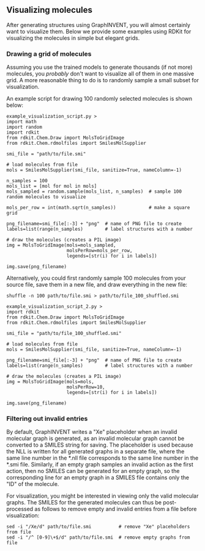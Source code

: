 ## Visualizing molecules
After generating structures using GraphINVENT, you will almost certainly want to visualize them. Below we provide some examples using RDKit for visualizing the molecules in simple but elegant grids.

### Drawing a grid of molecules
Assuming you use the trained models to generate thousands (if not more) molecules, you *probably* don't want to visualize all of them in one massive grid. A more reasonable thing to do is to randomly sample a small subset for visualization.

An example script for drawing 100 randomly selected molecules is shown below:

```
example_visualization_script.py >
import math
import random
import rdkit
from rdkit.Chem.Draw import MolsToGridImage
from rdkit.Chem.rdmolfiles import SmilesMolSupplier

smi_file = "path/to/file.smi"

# load molecules from file
mols = SmilesMolSupplier(smi_file, sanitize=True, nameColumn=-1)

n_samples = 100
mols_list = [mol for mol in mols]
mols_sampled = random.sample(mols_list, n_samples)  # sample 100 random molecules to visualize

mols_per_row = int(math.sqrt(n_samples))            # make a square grid

png_filename=smi_file[:-3] + "png"  # name of PNG file to create
labels=list(range(n_samples)        # label structures with a number

# draw the molecules (creates a PIL image)
img = MolsToGridImage(mols=mols_sampled,
                      molsPerRow=mols_per_row,
                      legends=[str(i) for i in labels])

img.save(png_filename)
```

Alternatively, you could first randomly sample 100 molecules from your source file, save them in a new file, and draw everything in the new file:

```
shuffle -n 100 path/to/file.smi > path/to/file_100_shuffled.smi
```

```
example_visualization_script_2.py >
import rdkit
from rdkit.Chem.Draw import MolsToGridImage
from rdkit.Chem.rdmolfiles import SmilesMolSupplier

smi_file = "path/to/file_100_shuffled.smi"

# load molecules from file
mols = SmilesMolSupplier(smi_file, sanitize=True, nameColumn=-1)

png_filename=smi_file[:-3] + "png"  # name of PNG file to create
labels=list(range(n_samples)        # label structures with a number

# draw the molecules (creates a PIL image)
img = MolsToGridImage(mols=mols,
                      molsPerRow=10,
                      legends=[str(i) for i in labels])

img.save(png_filename)
```

### Filtering out invalid entries
By default, GraphINVENT writes a "Xe" placeholder when an invalid molecular graph is generated, as an invalid molecular graph cannot be converted to a SMILES string for saving. The placeholder is used because the NLL is written for all generated graphs in a separate file, where the same line number in the \*.nll file corresponds to the same line number in the \*.smi file. Similarly, if an empty graph samples an invalid action as the first action, then no SMILES can be generated for an empty graph, so the corresponding line for an empty graph in a SMILES file contains only the "ID" of the molecule.

For visualization, you might be interested in viewing only the valid molecular graphs. The SMILES for the generated molecules can thus be post-processed as follows to remove empty and invalid entries from a file before visualization:

```
sed -i "/Xe/d" path/to/file.smi          # remove "Xe" placeholders from file
sed -i "/^ [0-9]\+$/d" path/to/file.smi  # remove empty graphs from file
```
